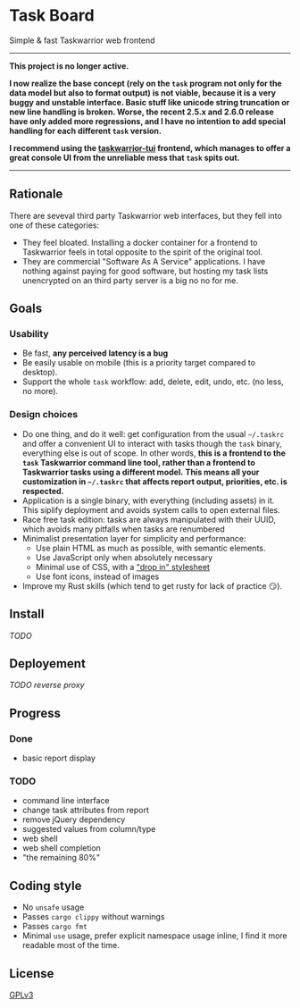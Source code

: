 # Task Board

Simple & fast Taskwarrior web frontend
___

**This project is no longer active.**

**I now realize the base concept (rely on the `task` program not only for the data model but also to format output) is not viable, because it is a very buggy and unstable interface.
Basic stuff like unicode string truncation or new line handling is broken. Worse, the recent 2.5.x and 2.6.0 release have only added more regressions, and I have no intention to add special handling for each different `task` version.**

**I recommend using the [taskwarrior-tui](https://github.com/kdheepak/taskwarrior-tui/) frontend, which manages to offer a great console UI from the unreliable mess that `task` spits out.**

___

## Rationale

There are seveval third party Taskwarrior web interfaces, but they fell into one of these categories:

- They feel bloated. Installing a docker container for a frontend to Taskwarrior feels in total opposite to the spirit of the original tool.
- They are commercial "Software As A Service" applications. I have nothing against paying for good software, but hosting my task lists unencrypted on an third party server is a big no no for me.

## Goals

### Usability

- Be fast, **any perceived latency is a bug**
- Be easily usable on mobile (this is a priority target compared to desktop).
- Support the whole `task` workflow: add, delete, edit, undo, etc. (no less, no more).

### Design choices

- Do one thing, and do it well: get configuration from the usual `~/.taskrc` and offer a convenient UI to interact with tasks though the `task` binary, everything else is out of scope. In other words, **this is a frontend to the `task` Taskwarrior command line tool, rather than a frontend to Taskwarrior tasks using a different model.**
  **This means all your customization in `~/.taskrc` that affects report output, priorities, etc. is respected.**
- Application is a single binary, with everything (including assets) in it. This siplify deployment and avoids system calls to open external files.
- Race free task edition: tasks are always manipulated with their UUID, which avoids many pitfalls when tasks are renumbered
- Minimalist presentation layer for simplicity and performance:
  - Use plain HTML as much as possible, with semantic elements.
  - Use JavaScript only when absolutely necessary
  - Minimal use of CSS, with a ["drop in" stylesheet](https://github.com/dohliam/dropin-minimal-css#list-of-frameworks)
  - Use font icons, instead of images
- Improve my Rust skills (which tend to get rusty for lack of practice :smirk:).

## Install

_TODO_

## Deployement

_TODO reverse proxy_

## Progress

### Done

- basic report display

### TODO

- command line interface
- change task attributes from report
- remove jQuery dependency
- suggested values from column/type
- web shell
- web shell completion
- "the remaining 80%"

## Coding style

- No `unsafe` usage
- Passes `cargo clippy` without warnings
- Passes `cargo fmt`
- Minimal `use` usage, prefer explicit namespace usage inline, I find it more readable most of the time.

## License

[GPLv3](https://www.gnu.org/licenses/gpl-3.0-standalone.html)
